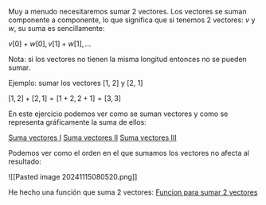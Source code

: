 
Muy a menudo necesitaremos sumar 2 vectores. Los vectores se suman componente a componente, lo que significa que si tenemos 2 vectores: *v* y *w*, su suma es sencillamente:

$v[0]+w[0],v[1]+w[1],...$

Nota: si los vectores no tienen la misma longitud entonces no se pueden sumar.

Ejemplo: sumar los vectores [1, 2] y [2, 1]

$[1,2] + [2, 1] = [1 + 2, 2 + 1] = [3, 3]$


En este ejercicio podemos ver como se suman vectores y como se representa gráficamente la suma de ellos:

[Suma vectores I](./code/draw_sum_of_vectors_0.py)
[Suma vectores II](./code/draw_sum_of_vectors_1.py)
[Suma vectores III](./code/draw_sum_of_vectors_2.py)

Podemos ver como el orden en el que sumamos los vectores no afecta al resultado:

![[Pasted image 20241115080520.png]]

He hecho una función que suma 2 vectores:
[Funcion para sumar 2 vectores](../code/funciones_generales.py)


